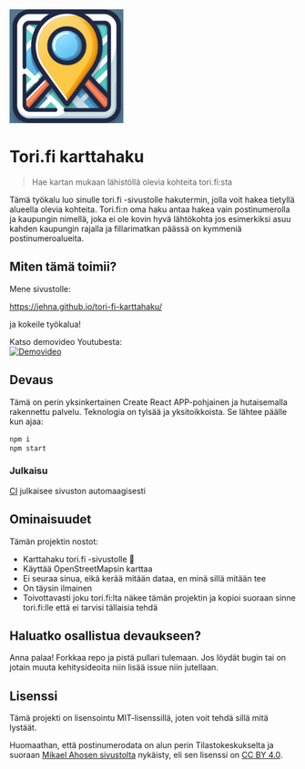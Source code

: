 <img alt="Tori.fi karttahaku logo" src="https://raw.githubusercontent.com/jehna/tori-fi-karttahaku/main/public/logo512.png" width=200>

# Tori.fi karttahaku
> Hae kartan mukaan lähistöllä olevia kohteita tori.fi:sta

Tämä työkalu luo sinulle tori.fi -sivustolle hakutermin, jolla voit hakea
tietyllä alueella olevia kohteita. Tori.fi:n oma haku antaa hakea vain
postinumerolla ja kaupungin nimellä, joka ei ole kovin hyvä lähtökohta jos
esimerkiksi asuu kahden kaupungin rajalla ja fillarimatkan päässä on kymmeniä
postinumeroalueita.

## Miten tämä toimii?

Mene sivustolle:

https://jehna.github.io/tori-fi-karttahaku/

ja kokeile työkalua!

Katso demovideo Youtubesta:  
[<img alt="Demovideo" src="https://img.youtube.com/vi/QrdJ1NbSQXU/0.jpg" width=200>](https://www.youtube.com/watch?v=QrdJ1NbSQXU)

## Devaus

Tämä on perin yksinkertainen Create React APP-pohjainen ja hutaisemalla
rakennettu palvelu. Teknologia on tylsää ja yksitoikkoista. Se lähtee päälle kun ajaa:

```shell
npm i
npm start
```

### Julkaisu

[CI][ci] julkaisee sivuston automaagisesti

[ci]: https://github.com/jehna/tori-fi-karttahaku/blob/main/.github/workflows/static.yml

## Ominaisuudet

Tämän projektin nostot:
* Karttahaku tori.fi -sivustolle 🎉
* Käyttää OpenStreetMapsin karttaa
* Ei seuraa sinua, eikä kerää mitään dataa, en minä sillä mitään tee
* On täysin ilmainen
* Toivottavasti joku tori.fi:lta näkee tämän projektin ja kopioi suoraan sinne
  tori.fi:lle että ei tarvisi tällaisia tehdä

## Haluatko osallistua devaukseen?

Anna palaa! Forkkaa repo ja pistä pullari tulemaan. Jos löydät bugin tai on
jotain muuta kehitysideoita niin lisää issue niin jutellaan.

## Lisenssi

Tämä projekti on lisensointu MIT-lisenssillä, joten voit tehdä sillä mitä
lystäät.

Huomaathan, että postinumerodata on alun perin Tilastokeskukselta ja suoraan
[Mikael Ahosen sivustolta][postinumerodata] nykäisty, eli sen lisenssi on
[CC BY 4.0](https://creativecommons.org/licenses/by/4.0/deed.fi).

[postinumerodata]: https://mikaelahonen.com/fi/data/postinumero-data-suomi/
